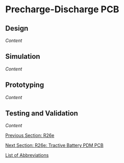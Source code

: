 # Precharge-Discharge PCB

## Design
_Content_

## Simulation
_Content_

## Prototyping
_Content_

## Testing and Validation
_Content_  

[Previous Section: R26e](r26e.md)

[Next Section: R26e: Tractive Battery PDM PCB](tractive-battery-pdm.md)  

[List of Abbreviations](list-of-abbrev.md)
